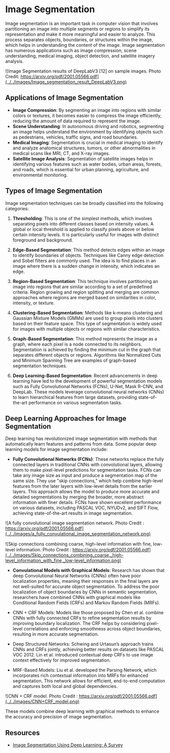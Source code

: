 # Image Segmentation

Image segmentation is an important task in computer vision that involves partitioning an image into multiple segments or regions to simplify its representation and make it more meaningful and easier to analyze. This process separates objects, boundaries, or structures within the image, which helps in understanding the content of the image. Image segmentation has numerous applications such as image compression, scene understanding, medical imaging, object detection, and satellite imagery analysis.

![Image Segmentation results of DeepLabV3 [12] on sample images. Photo Credit: https://arxiv.org/pdf/2001.05566.pdf](../../images/Image_segmentation_result_DeepLabV3.png)

## Applications of Image Segmentation

- **Image Compression**: By segmenting an image into regions with similar colors or textures, it becomes easier to compress the image efficiently, reducing the amount of data required to represent the image.
- **Scene Understanding**: In autonomous driving and robotics, segmenting an image helps understand the environment by identifying objects such as pedestrians, vehicles, traffic signs, and road boundaries.
- **Medical Imaging**: Segmentation is crucial in medical imaging to identify and analyze anatomical structures, tumors, or other abnormalities in medical scans like MRI, CT, and X-ray images.
- **Satellite Image Analysis**: Segmentation of satellite images helps in identifying various features such as water bodies, urban areas, forests, and roads, which is essential for urban planning, agriculture, and environmental monitoring.

## Types of Image Segmentation

Image segmentation techniques can be broadly classified into the following categories:

1. **Thresholding**: This is one of the simplest methods, which involves separating pixels into different classes based on intensity values. A global or local threshold is applied to classify pixels above or below certain intensity levels. It is particularly useful for images with distinct foreground and background.

2. **Edge-Based Segmentation**: This method detects edges within an image to identify boundaries of objects. Techniques like Canny edge detection and Sobel filters are commonly used. The idea is to find places in an image where there is a sudden change in intensity, which indicates an edge.

3. **Region-Based Segmentation**: This technique involves partitioning an image into regions that are similar according to a set of predefined criteria. Region growing and region splitting and merging are common approaches where regions are merged based on similarities in color, intensity, or texture.

4. **Clustering-Based Segmentation**: Methods like k-means clustering and Gaussian Mixture Models (GMMs) are used to group pixels into clusters based on their feature space. This type of segmentation is widely used for images with multiple objects or regions with similar characteristics.

5. **Graph-Based Segmentation**: This method represents the image as a graph, where each pixel is a node connected to its neighbors. Segmentation is achieved by finding the minimum cut in the graph that separates different objects or regions. Algorithms like Normalized Cuts and Minimum Spanning Tree are examples of graph-based segmentation techniques.

6. **Deep Learning-Based Segmentation**: Recent advancements in deep learning have led to the development of powerful segmentation models such as Fully Convolutional Networks (FCNs), U-Net, Mask R-CNN, and DeepLab. These models leverage convolutional neural networks (CNNs) to learn hierarchical features from large datasets, providing state-of-the-art performance on various segmentation tasks.

## Deep Learning Approaches for Image Segmentation

Deep learning has revolutionized image segmentation with methods that automatically learn features and patterns from data. Some popular deep learning models for image segmentation include:

- **Fully Convolutional Networks (FCNs)**: These networks replace the fully connected layers in traditional CNNs with convolutional layers, allowing them to make pixel-level predictions for segmentation tasks. FCNs can take any image size as input and produce a segmentation map of the same size. They use "skip connections," which help combine high-level features from the later layers with low-level details from the earlier layers. This approach allows the model to produce more accurate and detailed segmentations by merging the broader, more abstract information with finer details. FCNs have shown excellent performance on various datasets, including PASCAL VOC, NYUDv2, and SIFT Flow, achieving state-of-the-art results in image segmentation.

![A fully convolutional image segmentation network. Photo Credit : https://arxiv.org/pdf/2001.05566.pdf](../../images/a_fully_convulational_image_segmentation_network.png)

![Skip connections combining coarse, high-level information with ﬁne, low-level information. Photo Credit : https://arxiv.org/pdf/2001.05566.pdf](../../images/Skip_connections_combining_coarse,_high-level_information_with_fine,_low-level_information.png)

- **Convulational Models with Graphical Models**: Research has shown that deep Convolutional Neural Networks (CNNs) often have poor localization properties, meaning their responses in the final layers are not well-suited for accurate object segmentation. To address the poor localization of object boundaries by CNNs in semantic segmentation, researchers have combined CNNs with graphical models like Conditional Random Fields (CRFs) and Markov Random Fields (MRFs).

 - CNN + CRF Models: Models like those proposed by Chen et al. combine CNNs with fully connected CRFs to refine segmentation results by improving boundary localization. The CRF helps by considering pixel-level correlations and enforcing smoothness across object boundaries, resulting in more accurate segmentation.

 - Deep Structured Networks: Schwing and Urtasun’s approach trains CNNs and CRFs jointly, achieving better results on datasets like PASCAL VOC 2012. Lin et al. introduced contextual deep CRFs to use image context effectively for improved segmentation.

 - MRF-Based Models: Liu et al. developed the Parsing Network, which incorporates rich contextual information into MRFs for enhanced segmentation. This network allows for efficient, end-to-end computation and captures both local and global dependencies.

![CNN + CRF model. Photo Credit : https://arxiv.org/pdf/2001.05566.pdf](../../images/CNN+CRF_model.png)

These models combine deep learning with graphical methods to enhance the accuracy and precision of image segmentation.

## Resources
- [Image Segmentation Using Deep Learning: A Survey](https://medium.com/swlh/image-segmentation-using-deep-learning-a-survey-e37e0f0a1489)
